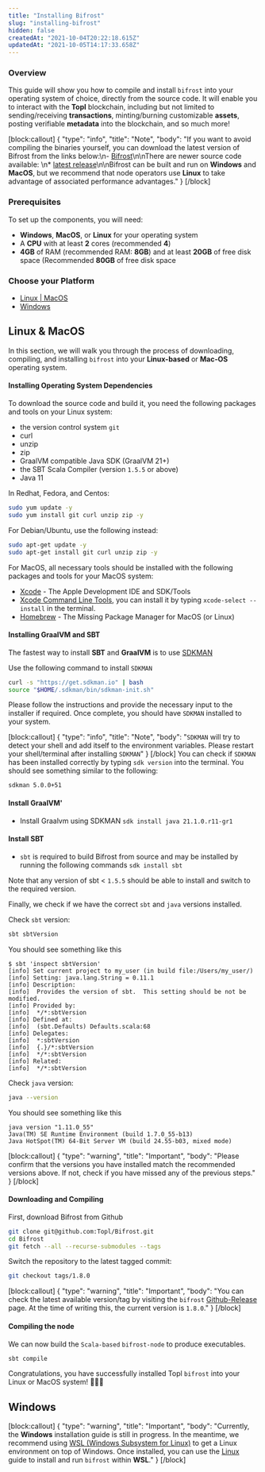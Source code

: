 ```yaml
---
title: "Installing Bifrost"
slug: "installing-bifrost"
hidden: false
createdAt: "2021-10-04T20:22:18.615Z"
updatedAt: "2021-10-05T14:17:33.658Z"
---
```

### Overview

This guide will show you how to compile and install `bifrost` into your operating system of choice, directly from the source code. It will enable you to interact with the **Topl** blockchain, including but not limited to sending/receiving **transactions**, minting/burning customizable **assets**, posting verifiable **metadata** into the blockchain, and so much more! 


[block:callout]
{
  "type": "info",
  "title": "Note",
  "body": "If you want to avoid compiling the binaries yourself, you can download the latest version of Bifrost from the links below:\n- [Bifrost](https://github.com/Topl/Bifrost/releases/download/v1.8.0/bifrost-1.8.0.jar)\n\nThere are newer source code available: \n* [latest release](https://github.com/Topl/Bifrost/releases/tag/v1.8.4)\n\nBifrost can be built and run on **Windows** and **MacOS**, but we recommend that node operators use **Linux** to take advantage of associated performance advantages."
}
[/block]
### Prerequisites

To set up the components, you will need: 
* **Windows**, **MacOS**, or **Linux** for your operating system
* A **CPU** with at least **2** cores (recommended **4**)
* **4GB** of RAM (recommended RAM: **8GB**) and at least **20GB** of free disk space (Recommended **80GB** of free disk space

### Choose your Platform

* [Linux | MacOS](#linux)
* [Windows](#windows)

## Linux & MacOS

In this section, we will walk you through the process of downloading, compiling, and installing `bifrost` into your **Linux-based** or **Mac-OS** operating system.

#### Installing Operating System Dependencies

To download the source code and build it, you need the following packages and tools on your Linux system: 

 * the version control system `git`
* curl
* unzip
* zip
* GraalVM compatible Java SDK (GraalVM 21+)
* the SBT Scala Compiler (version `1.5.5` or above)
* Java 11

In Redhat, Fedora, and Centos: 
```bash
sudo yum update -y
sudo yum install git curl unzip zip -y
```

For Debian/Ubuntu, use the following instead:
```bash
sudo apt-get update -y
sudo apt-get install git curl unzip zip -y
```

For MacOS, all necessary tools should be installed with the following packages and tools for your MacOS system:
* [Xcode](https://developer.apple.com/xcode) - The Apple Development IDE and SDK/Tools
* [Xcode Command Line Tools](https://developer.apple.com/xcode/features/), you can install it by typing `xcode-select --install` in the terminal.
* [Homebrew](https://brew.sh) - The Missing Package Manager for MacOS (or Linux)

#### Installing GraalVM and SBT

The fastest way to install **SBT** and **GraalVM** is to use  [SDKMAN](https://sdkman.io/)

Use the following command to install `SDKMAN`
```bash
curl -s "https://get.sdkman.io" | bash
source "$HOME/.sdkman/bin/sdkman-init.sh"
```
Please follow the instructions and provide the necessary input to the installer if required. Once complete, you should have `SDKMAN` installed to your system. 



[block:callout]
{
  "type": "info",
  "title": "Note",
  "body": "`SDKMAN` will try to detect your shell and add itself to the environment variables. Please restart your shell/terminal after installing `SDKMAN`"
}
[/block]
 You can check if `SDKMAN` has been installed correctly by typing `sdk version` into the terminal. You should see something similar to the following:
```
sdkman 5.0.0+51
```

#### Install GraalVM'
- Install Graalvm using SDKMAN
```sdk install java 21.1.0.r11-gr1```

#### Install SBT
- `sbt` is required to build Bifrost from source and may be installed by running the following commands
```sdk install sbt```

Note that any version of sbt < `1.5.5` should be able to install and switch to the required version.

Finally, we check if we have the correct `sbt` and `java` versions installed.

Check `sbt` version: 
```bash 
sbt sbtVersion
```
You should see something like this 
```
$ sbt 'inspect sbtVersion'
[info] Set current project to my_user (in build file:/Users/my_user/)
[info] Setting: java.lang.String = 0.11.1
[info] Description:
[info]  Provides the version of sbt.  This setting should be not be modified.
[info] Provided by:
[info]  */*:sbtVersion
[info] Defined at:
[info]  (sbt.Defaults) Defaults.scala:68
[info] Delegates:
[info]  *:sbtVersion
[info]  {.}/*:sbtVersion
[info]  */*:sbtVersion
[info] Related:
[info]  */*:sbtVersion
```
Check `java` version:
```bash 
java --version
```

You should see something like this
```
java version "1.11.0_55"
Java(TM) SE Runtime Environment (build 1.7.0_55-b13)
Java HotSpot(TM) 64-Bit Server VM (build 24.55-b03, mixed mode)
```


[block:callout]
{
  "type": "warning",
  "title": "Important",
  "body": "Please confirm that the versions you have installed match the recommended versions above. If not, check if you have missed any of the previous steps."
}
[/block]
#### Downloading and Compiling

First, download Bifrost from Github
```bash
git clone git@github.com:Topl/Bifrost.git
cd Bifrost
git fetch --all --recurse-submodules --tags
```

Switch the repository to the latest tagged commit:
```bash
git checkout tags/1.8.0
```

[block:callout]
{
  "type": "warning",
  "title": "Important",
  "body": "You can check the latest available version/tag by visiting the `bifrost` [Github-Release](https://github.com/Topl/Bifrost/releases) page. At the time of writing this, the current version is `1.8.0`."
}
[/block]
#### Compiling the node
We can now build the `Scala-based` `bifrost-node` to produce executables. 
```bash
sbt compile
```
Congratulations, you have successfully installed Topl `bifrost` into your Linux or MacOS system! 🎉🎉🎉

## Windows

[block:callout]
{
  "type": "warning",
  "title": "Important",
  "body": "Currently, the **Windows** installation guide is still in progress. In the meantime, we recommend using [WSL (Windows Subsystem for Linux)](https://docs.microsoft.com/en-us/windows/wsl/) to get a Linux environment on top of Windows. Once installed, you can use the [Linux](#linux) guide to install and run `bifrost` within **WSL**."
}
[/block]